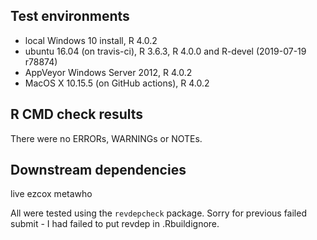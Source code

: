 ## Test environments
* local Windows 10 install, R 4.0.2
* ubuntu 16.04 (on travis-ci), R 3.6.3, R 4.0.0 and R-devel (2019-07-19 r78874)
* AppVeyor Windows Server 2012, R 4.0.2
* MacOS X 10.15.5 (on GitHub actions), R 4.0.2

## R CMD check results
There were no ERRORs, WARNINGs or NOTEs.

## Downstream dependencies
live
ezcox
metawho

All were tested using the `revdepcheck` package. Sorry for previous failed submit - I had failed to put revdep in .Rbuildignore.
